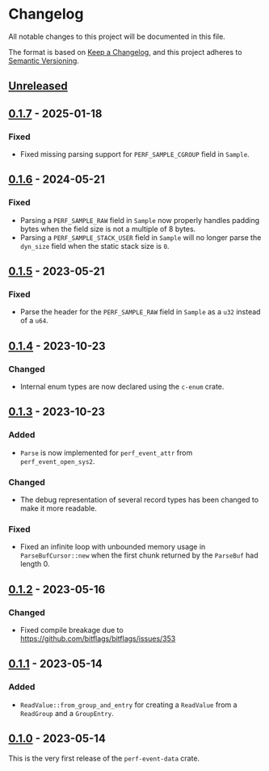 # Changelog

All notable changes to this project will be documented in this file.

The format is based on [Keep a Changelog](https://keepachangelog.com/en/1.0.0/),
and this project adheres to [Semantic Versioning](https://semver.org/spec/v2.0.0.html).

## [Unreleased]

## [0.1.7] - 2025-01-18
### Fixed
- Fixed missing parsing support for `PERF_SAMPLE_CGROUP` field in `Sample`.

## [0.1.6] - 2024-05-21
### Fixed
- Parsing a `PERF_SAMPLE_RAW` field in `Sample` now properly handles padding
  bytes when the field size is not a multiple of 8 bytes.
- Parsing a `PERF_SAMPLE_STACK_USER` field in `Sample` will no longer parse the
  `dyn_size` field when the static stack size is `0`.

## [0.1.5] - 2023-05-21
### Fixed
- Parse the header for the `PERF_SAMPLE_RAW` field in `Sample` as a `u32`
  instead of a `u64`.

## [0.1.4] - 2023-10-23
### Changed
- Internal enum types are now declared using the `c-enum` crate.

## [0.1.3] - 2023-10-23
### Added
- `Parse` is now implemented for `perf_event_attr` from `perf_event_open_sys2`.

### Changed
- The debug representation of several record types has been changed to make it
  more readable.

### Fixed
- Fixed an infinite loop with unbounded memory usage in `ParseBufCursor::new`
  when the first chunk returned by the `ParseBuf` had length 0.

## [0.1.2] - 2023-05-16
### Changed
- Fixed compile breakage due to https://github.com/bitflags/bitflags/issues/353

## [0.1.1] - 2023-05-14
### Added
- `ReadValue::from_group_and_entry` for creating a `ReadValue` from a
  `ReadGroup` and a `GroupEntry`.

## [0.1.0] - 2023-05-14
This is the very first release of the `perf-event-data` crate.

[Unreleased]: https://github.com/phantomical/perf-event-data/compare/v0.1.7...HEAD
[0.1.7]: https://github.com/phantomical/perf-event-data/compare/v0.1.6...v0.1.7
[0.1.6]: https://github.com/phantomical/perf-event-data/compare/v0.1.5...v0.1.6
[0.1.5]: https://github.com/phantomical/perf-event-data/compare/v0.1.4...v0.1.5
[0.1.4]: https://github.com/phantomical/perf-event-data/compare/v0.1.3...v0.1.4
[0.1.3]: https://github.com/phantomical/perf-event-data/compare/v0.1.2...v0.1.3
[0.1.2]: https://github.com/phantomical/perf-event-data/compare/v0.1.1...v0.1.2
[0.1.1]: https://github.com/phantomical/perf-event-data/compare/v0.1.0...v0.1.1
[0.1.0]: https://github.com/phantomical/perf-event-data/releases/tag/v0.1.0
